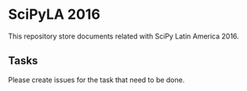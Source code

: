# SciPyLA 2016

This repository store documents related with SciPy Latin America 2016.

## Tasks

Please create issues for the task that need to be done.

